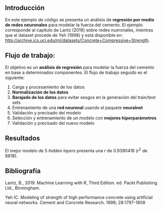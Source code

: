 ## Introducción  

En este ejemplo de código se presenta un análisis de **regresión por medio de redes neuronales** para modelar la fuerza del cemento. El ejemplo corresponde al capítulo de Lantz (2019) sobre redes nueronales, mientras que el dataset procede de Yeh (1998) y está disponible en: http://archive.ics.uci.edu/ml/datasets/Concrete+Compressive+Strength.  

## Flujo de trabajo:   

El objetivo es un **análisis de regresión** para modelar la fuerza del cemento en base a determinados componentes. El flujo de trabajo seguido es el siguiente:  

  1) Carga y procesamiento de los datos  
  2) **Normalización de los datos**  
  3) **Barajado de los datos** para evitar sesgos en la generación del train/test sets  
  4) Entrenamiento de una **red neuronal** usando el paquete **neuralnet**   
  5) Validación y precisado del modelo   
  6) Selección y entrenamiento de un modelo con **mejores hiperparámetros**  
  7) Validación y precisado del nuevo modelo

## Resultados  

El mejor modelo de 5 *hidden layers* presenta una *r* de 0.9390418 ($r^2$ de 8818).   

## Bibliografía  

Lantz, B., 2019. Machine Learning with R, Third Edition. ed. Packt Publishing Ltd., Birmingham.   

Yeh IC. Modeling of strength of high performance concrete using artificial neural networks. Cement and Concrete Research. 1998; 28:1797-1808  

